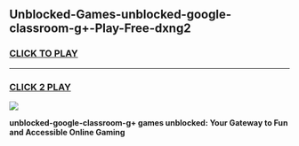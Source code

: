 
## Unblocked-Games-unblocked-google-classroom-g+-Play-Free-dxng2
<h3>
<a href="https://premium76.site?title=unblocked-google-classroom-g+&ref=18A1">CLICK TO PLAY</a></h3>
<hr>

<h3>
<a href="https://premium76.site?title=unblocked-google-classroom-g+&ref=18A1">CLICK 2 PLAY</a>
  
</h3>

<a href="https://premium76.site?title=unblocked-google-classroom-g+&ref=18A1"><img src="https://clearcache.store/games.png"></a>


**unblocked-google-classroom-g+ games unblocked: Your Gateway to Fun and Accessible Online Gaming**

